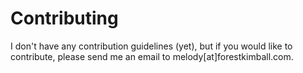# Contributing

I don't have any contribution guidelines (yet), but if you would like to 
contribute, please send me an email to melody[at]forestkimball.com.
